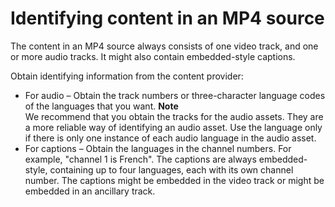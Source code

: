 # Identifying content in an MP4 source<a name="extract-contents-mp4"></a>

The content in an MP4 source always consists of one video track, and one or more audio tracks\. It might also contain embedded\-style captions\. 

Obtain identifying information from the content provider:
+ For audio – Obtain the track numbers or three\-character language codes of the languages that you want\. 
**Note**  
We recommend that you obtain the tracks for the audio assets\. They are a more reliable way of identifying an audio asset\. Use the language only if there is only one instance of each audio language in the audio asset\.
+ For captions – Obtain the languages in the channel numbers\. For example, "channel 1 is French"\. The captions are always embedded\-style, containing up to four languages, each with its own channel number\. The captions might be embedded in the video track or might be embedded in an ancillary track\.